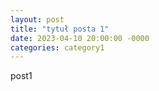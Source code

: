 ```yaml
---
layout: post
title: "tytuł posta 1"
date: 2023-04-10 20:00:00 -0000
categories: category1
---
```



post1
